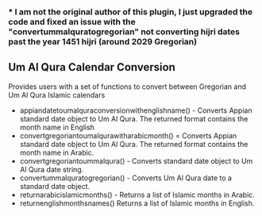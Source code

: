 ### * I am not the original author of this plugin, I just upgraded the code and fixed an issue with the "convertummalquratogregorian" not converting hijri dates past the year 1451 hijri (around 2029 Gregorian)

## Um Al Qura Calendar Conversion
Provides users with a set of functions to convert between Gregorian and Um Al Qura Islamic calendars



* appiandatetoumalquraconversionwithenglishname() - Converts Appian standard date object to Um Al Qura.  The returned format contains the month name in English
* convertgregoriantoumalqurawitharabicmonth() = Converts Appian standard date object to Um Al Qura.  The returned format contains the month name in Arabic.
* convertgregoriantoummalqura() - Converts standard date object to Um Al Qura date string.
* convertummalquratogregorian() - Converts Um Al Qura date to a standard date object.
* returnarabicislamicmonths() - Returns a list of Islamic months in Arabic.
* returnenglishmonthsnames() Returns a list of Islamic months in English.
